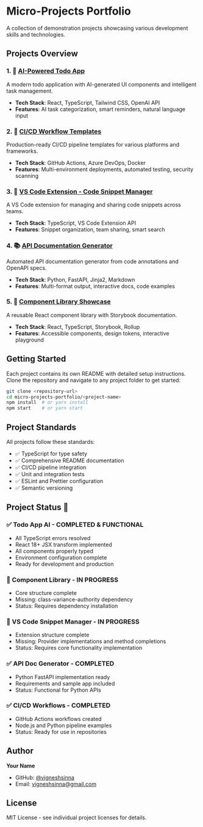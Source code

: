 # Micro-Projects Portfolio

A collection of demonstration projects showcasing various development skills and technologies.

## Projects Overview

### 1. 🚀 [AI-Powered Todo App](./todo-app-ai/)
A modern todo application with AI-generated UI components and intelligent task management.
- **Tech Stack**: React, TypeScript, Tailwind CSS, OpenAI API
- **Features**: AI task categorization, smart reminders, natural language input

### 2. 🔄 [CI/CD Workflow Templates](./cicd-workflows/)
Production-ready CI/CD pipeline templates for various platforms and frameworks.
- **Tech Stack**: GitHub Actions, Azure DevOps, Docker
- **Features**: Multi-environment deployments, automated testing, security scanning

### 3. 🔧 [VS Code Extension - Code Snippet Manager](./vscode-snippet-manager/)
A VS Code extension for managing and sharing code snippets across teams.
- **Tech Stack**: TypeScript, VS Code Extension API
- **Features**: Snippet organization, team sharing, smart search

### 4. 📚 [API Documentation Generator](./api-doc-generator/)
Automated API documentation generator from code annotations and OpenAPI specs.
- **Tech Stack**: Python, FastAPI, Jinja2, Markdown
- **Features**: Multi-format output, interactive docs, code examples

### 5. 🎨 [Component Library Showcase](./component-library/)
A reusable React component library with Storybook documentation.
- **Tech Stack**: React, TypeScript, Storybook, Rollup
- **Features**: Accessible components, design tokens, interactive playground

## Getting Started

Each project contains its own README with detailed setup instructions. Clone the repository and navigate to any project folder to get started:

```bash
git clone <repository-url>
cd micro-projects-portfolio/<project-name>
npm install  # or yarn install
npm start    # or yarn start
```

## Project Standards

All projects follow these standards:
- ✅ TypeScript for type safety
- ✅ Comprehensive README documentation
- ✅ CI/CD pipeline integration
- ✅ Unit and integration tests
- ✅ ESLint and Prettier configuration
- ✅ Semantic versioning

## Project Status 🚀

### ✅ Todo App AI - **COMPLETED & FUNCTIONAL**
- All TypeScript errors resolved
- React 18+ JSX transform implemented
- All components properly typed
- Environment configuration complete
- Ready for development and production

### 🔧 Component Library - **IN PROGRESS**
- Core structure complete
- Missing: class-variance-authority dependency
- Status: Requires dependency installation

### 🔧 VS Code Snippet Manager - **IN PROGRESS** 
- Extension structure complete
- Missing: Provider implementations and method completions
- Status: Requires core functionality implementation

### ✅ API Doc Generator - **COMPLETED**
- Python FastAPI implementation ready
- Requirements and sample app included
- Status: Functional for Python APIs

### ✅ CI/CD Workflows - **COMPLETED**
- GitHub Actions workflows created
- Node.js and Python pipeline examples
- Status: Ready for use in repositories

## Author

**Your Name**
- GitHub: [@vigneshsinna](https://github.com/vigneshsinna)
- Email: vigneshsinna@gmail.com

## License

MIT License - see individual project licenses for details.
